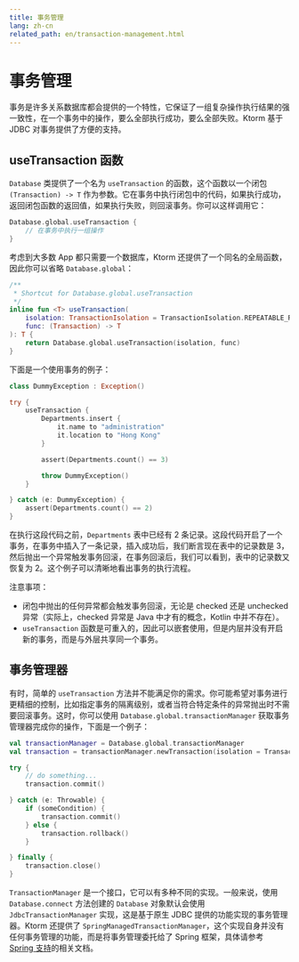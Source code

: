 ```yaml
---
title: 事务管理
lang: zh-cn
related_path: en/transaction-management.html
---
```


# 事务管理

事务是许多关系数据库都会提供的一个特性，它保证了一组复杂操作执行结果的强一致性，在一个事务中的操作，要么全部执行成功，要么全部失败。Ktorm 基于 JDBC 对事务提供了方便的支持。

## useTransaction 函数

`Database` 类提供了一个名为 `useTransaction` 的函数，这个函数以一个闭包 `(Transaction) -> T` 作为参数。它在事务中执行闭包中的代码，如果执行成功，返回闭包函数的返回值，如果执行失败，则回滚事务。你可以这样调用它：

```kotlin
Database.global.useTransaction { 
    // 在事务中执行一组操作
}
```

考虑到大多数 App 都只需要一个数据库，Ktorm 还提供了一个同名的全局函数，因此你可以省略 `Database.global`： 

```kotlin
/**
 * Shortcut for Database.global.useTransaction
 */
inline fun <T> useTransaction(
    isolation: TransactionIsolation = TransactionIsolation.REPEATABLE_READ,
    func: (Transaction) -> T
): T {
    return Database.global.useTransaction(isolation, func)
}
```

下面是一个使用事务的例子：

```kotlin
class DummyException : Exception()

try {
    useTransaction {
        Departments.insert {
            it.name to "administration"
            it.location to "Hong Kong"
        }

        assert(Departments.count() == 3)

        throw DummyException()
    }

} catch (e: DummyException) {
    assert(Departments.count() == 2)
}
```

在执行这段代码之前，`Departments` 表中已经有 2 条记录。这段代码开启了一个事务，在事务中插入了一条记录，插入成功后，我们断言现在表中的记录数是 3，然后抛出一个异常触发事务回滚，在事务回滚后，我们可以看到，表中的记录数又恢复为 2。这个例子可以清晰地看出事务的执行流程。

注意事项：

- 闭包中抛出的任何异常都会触发事务回滚，无论是 checked 还是 unchecked 异常（实际上，checked 异常是 Java 中才有的概念，Kotlin 中并不存在）。
- `useTransaction` 函数是可重入的，因此可以嵌套使用，但是内层并没有开启新的事务，而是与外层共享同一个事务。

## 事务管理器

有时，简单的 `useTransaction` 方法并不能满足你的需求。你可能希望对事务进行更精细的控制，比如指定事务的隔离级别，或者当符合特定条件的异常抛出时不需要回滚事务。这时，你可以使用 `Database.global.transactionManager` 获取事务管理器完成你的操作，下面是一个例子：

```kotlin
val transactionManager = Database.global.transactionManager
val transaction = transactionManager.newTransaction(isolation = TransactionIsolation.READ_COMMITTED)

try {
    // do something...
    transaction.commit()

} catch (e: Throwable) {
    if (someCondition) {
        transaction.commit()
    } else {
        transaction.rollback()
    }

} finally {
    transaction.close()
}
```

`TransactionManager` 是一个接口，它可以有多种不同的实现。一般来说，使用 `Database.connect` 方法创建的 `Database` 对象默认会使用 `JdbcTransactionManager` 实现，这是基于原生 JDBC 提供的功能实现的事务管理器。Ktorm 还提供了 `SpringManagedTransactionManager`，这个实现自身并没有任何事务管理的功能，而是将事务管理委托给了 Spring 框架，具体请参考 [Spring 支持](./spring-support.html)的相关文档。 

